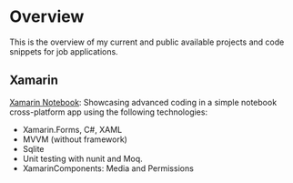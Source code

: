 # Overview
This is the overview of my current and public available projects and code snippets for job applications.

## Xamarin
[Xamarin Notebook](https://github.com/MPasadu/Xamarin_Notebook):  Showcasing advanced coding in a simple notebook cross-platform app using the following technologies:
* Xamarin.Forms, C#, XAML
* MVVM (without framework)
* Sqlite
* Unit testing with nunit and Moq.
* XamarinComponents: Media and Permissions 
